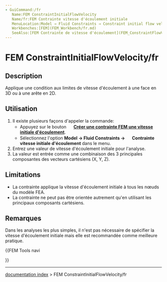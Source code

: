 ```yaml
---
- GuiCommand:/fr
   Name:FEM ConstraintInitialFlowVelocity
   Name/fr:FEM Contrainte vitesse d'écoulement initiale
   MenuLocation:Model → Fluid Constraints → Constraint initial flow velocity
   Workbenches:[FEM](FEM_Workbench/fr.md)
   SeeAlso:[FEM Contrainte de vitesse d'écoulement](FEM_ConstraintFlowVelocity/fr.md)
---
```


# FEM ConstraintInitialFlowVelocity/fr

## Description

Applique une condition aux limites de vitesse d\'écoulement à une face en 3D ou à une arête en 2D.

## Utilisation

1.  Il existe plusieurs façons d\'appeler la commande:
    -   Appuyez sur le bouton **<img src="images/FEM_ConstraintInitialFlowVelocity.svg" width=16px> [Créer une contrainte FEM une vitesse initiale d'écoulement](FEM_ConstraintInitialFlowVelocity/fr.md)**.
    -   Sélectionnez l\'option **Model → Fluid Constraints → <img src="images/FEM_ConstraintInitialFlowVelocity.svg" width=16px> Contrainte vitesse initiale d'écoulement** dans le menu.
2.  Entrez une valeur de vitesse d\'écoulement initiale pour l\'analyse.
3.  La valeur est entrée comme une combinaison des 3 principales composantes des vecteurs cartésiens (X, Y, Z).

## Limitations

-   La contrainte applique la vitesse d\'écoulement initiale à tous les nœuds du modèle FEA.
-   La contrainte ne peut pas être orientée autrement qu\'en utilisant les principaux composants cartésiens.

## Remarques

Dans les analyses les plus simples, il n\'est pas nécessaire de spécifier la vitesse d\'écoulement initiale mais elle est recommandée comme meilleure pratique.





{{FEM Tools navi

}}

---
[documentation index](../README.md) > FEM ConstraintInitialFlowVelocity/fr
